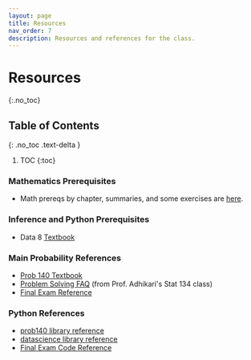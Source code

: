 ```yaml
---
layout: page
title: Resources
nav_order: 7
description: Resources and references for the class.
---
```

# Resources #
{:.no_toc}

## Table of Contents
{: .no_toc .text-delta }

1. TOC
{:toc}

### Mathematics Prerequisites
- Math prereqs by chapter, summaries, and some exercises are [here](resources/prereqs). 

### Inference and Python Prerequisites
- Data 8 [Textbook](https://www.inferentialthinking.com/chapters/intro)

### Main Probability References
- [Prob 140 Textbook](http://prob140.org/textbook/content/README.html)
- [Problem Solving FAQ](https://www.stat.berkeley.edu/~ani/s134s17/faq.html)  (from Prof. Adhikari's Stat 134 class)
- [Final Exam Reference](/assets/final_reference_fa18.pdf)

### Python References
- [prob140 library reference](http://prob140.org/prob140/)
- [datascience library reference](http://data8.org/datascience/tables.html)
- [Final Exam Code Reference](/assets/final_reference_code_fa18.pdf)

